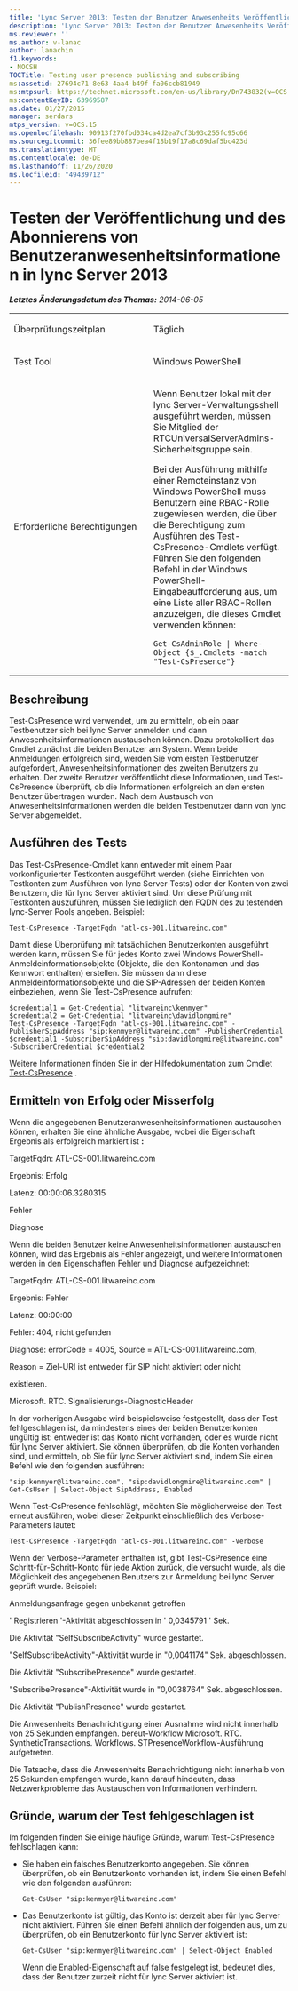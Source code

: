 ```yaml
---
title: 'Lync Server 2013: Testen der Benutzer Anwesenheits Veröffentlichung und-Anmeldung'
description: 'Lync Server 2013: Testen der Benutzer Anwesenheits Veröffentlichung und-Anmeldung'
ms.reviewer: ''
ms.author: v-lanac
author: lanachin
f1.keywords:
- NOCSH
TOCTitle: Testing user presence publishing and subscribing
ms:assetid: 27694c71-8e63-4aa4-b49f-fa06ccb81949
ms:mtpsurl: https://technet.microsoft.com/en-us/library/Dn743832(v=OCS.15)
ms:contentKeyID: 63969587
ms.date: 01/27/2015
manager: serdars
mtps_version: v=OCS.15
ms.openlocfilehash: 90913f270fbd034ca4d2ea7cf3b93c255fc95c66
ms.sourcegitcommit: 36fee89bb887bea4f18b19f17a8c69daf5bc423d
ms.translationtype: MT
ms.contentlocale: de-DE
ms.lasthandoff: 11/26/2020
ms.locfileid: "49439712"
---
```

# <a name="testing-user-presence-publishing-and-subscribing-in-lync-server-2013"></a>Testen der Veröffentlichung und des Abonnierens von Benutzeranwesenheitsinformationen in lync Server 2013

<div data-xmlns="http://www.w3.org/1999/xhtml">

<div class="topic" data-xmlns="http://www.w3.org/1999/xhtml" data-msxsl="urn:schemas-microsoft-com:xslt" data-cs="https://msdn.microsoft.com/">

<div data-asp="https://msdn2.microsoft.com/asp">



</div>

<div id="mainSection">

<div id="mainBody">

<span> </span>

_**Letztes Änderungsdatum des Themas:** 2014-06-05_


<table>
<colgroup>
<col style="width: 50%" />
<col style="width: 50%" />
</colgroup>
<tbody>
<tr class="odd">
<td><p>Überprüfungszeitplan</p></td>
<td><p>Täglich</p></td>
</tr>
<tr class="even">
<td><p>Test Tool</p></td>
<td><p>Windows PowerShell</p></td>
</tr>
<tr class="odd">
<td><p>Erforderliche Berechtigungen</p></td>
<td><p>Wenn Benutzer lokal mit der lync Server-Verwaltungsshell ausgeführt werden, müssen Sie Mitglied der RTCUniversalServerAdmins-Sicherheitsgruppe sein.</p>
<p>Bei der Ausführung mithilfe einer Remoteinstanz von Windows PowerShell muss Benutzern eine RBAC-Rolle zugewiesen werden, die über die Berechtigung zum Ausführen des Test-CsPresence-Cmdlets verfügt. Führen Sie den folgenden Befehl in der Windows PowerShell-Eingabeaufforderung aus, um eine Liste aller RBAC-Rollen anzuzeigen, die dieses Cmdlet verwenden können:</p>
<pre><code>Get-CsAdminRole | Where-Object {$_.Cmdlets -match &quot;Test-CsPresence&quot;}</code></pre></td>
</tr>
</tbody>
</table>


<div>

## <a name="description"></a>Beschreibung

Test-CsPresence wird verwendet, um zu ermitteln, ob ein paar Testbenutzer sich bei lync Server anmelden und dann Anwesenheitsinformationen austauschen können. Dazu protokolliert das Cmdlet zunächst die beiden Benutzer am System. Wenn beide Anmeldungen erfolgreich sind, werden Sie vom ersten Testbenutzer aufgefordert, Anwesenheitsinformationen des zweiten Benutzers zu erhalten. Der zweite Benutzer veröffentlicht diese Informationen, und Test-CsPresence überprüft, ob die Informationen erfolgreich an den ersten Benutzer übertragen wurden. Nach dem Austausch von Anwesenheitsinformationen werden die beiden Testbenutzer dann von lync Server abgemeldet.

</div>

<div>

## <a name="running-the-test"></a>Ausführen des Tests

Das Test-CsPresence-Cmdlet kann entweder mit einem Paar vorkonfigurierter Testkonten ausgeführt werden (siehe Einrichten von Testkonten zum Ausführen von lync Server-Tests) oder der Konten von zwei Benutzern, die für lync Server aktiviert sind. Um diese Prüfung mit Testkonten auszuführen, müssen Sie lediglich den FQDN des zu testenden lync-Server Pools angeben. Beispiel:

    Test-CsPresence -TargetFqdn "atl-cs-001.litwareinc.com"

Damit diese Überprüfung mit tatsächlichen Benutzerkonten ausgeführt werden kann, müssen Sie für jedes Konto zwei Windows PowerShell-Anmeldeinformationsobjekte (Objekte, die den Kontonamen und das Kennwort enthalten) erstellen. Sie müssen dann diese Anmeldeinformationsobjekte und die SIP-Adressen der beiden Konten einbeziehen, wenn Sie Test-CsPresence aufrufen:

    $credential1 = Get-Credential "litwareinc\kenmyer"
    $credential2 = Get-Credential "litwareinc\davidlongmire"
    Test-CsPresence -TargetFqdn "atl-cs-001.litwareinc.com" -PublisherSipAddress "sip:kenmyer@litwareinc.com" -PublisherCredential $credential1 -SubscriberSipAddress "sip:davidlongmire@litwareinc.com" -SubscriberCredential $credential2

Weitere Informationen finden Sie in der Hilfedokumentation zum Cmdlet [Test-CsPresence](https://docs.microsoft.com/powershell/module/skype/Test-CsPresence) .

</div>

<div>

## <a name="determining-success-or-failure"></a>Ermitteln von Erfolg oder Misserfolg

Wenn die angegebenen Benutzeranwesenheitsinformationen austauschen können, erhalten Sie eine ähnliche Ausgabe, wobei die Eigenschaft Ergebnis als erfolgreich markiert ist **:**

TargetFqdn: ATL-CS-001.litwareinc.com

Ergebnis: Erfolg

Latenz: 00:00:06.3280315

Fehler

Diagnose

Wenn die beiden Benutzer keine Anwesenheitsinformationen austauschen können, wird das Ergebnis als Fehler angezeigt, und weitere Informationen werden in den Eigenschaften Fehler und Diagnose aufgezeichnet:

TargetFqdn: ATL-CS-001.litwareinc.com

Ergebnis: Fehler

Latenz: 00:00:00

Fehler: 404, nicht gefunden

Diagnose: errorCode = 4005, Source = ATL-CS-001.litwareinc.com,

Reason = Ziel-URI ist entweder für SIP nicht aktiviert oder nicht

existieren.

Microsoft. RTC. Signalisierungs-DiagnosticHeader

In der vorherigen Ausgabe wird beispielsweise festgestellt, dass der Test fehlgeschlagen ist, da mindestens eines der beiden Benutzerkonten ungültig ist: entweder ist das Konto nicht vorhanden, oder es wurde nicht für lync Server aktiviert. Sie können überprüfen, ob die Konten vorhanden sind, und ermitteln, ob Sie für lync Server aktiviert sind, indem Sie einen Befehl wie den folgenden ausführen:

    "sip:kenmyer@litwareinc.com", "sip:davidlongmire@litwareinc.com" | Get-CsUser | Select-Object SipAddress, Enabled

Wenn Test-CsPresence fehlschlägt, möchten Sie möglicherweise den Test erneut ausführen, wobei dieser Zeitpunkt einschließlich des Verbose-Parameters lautet:

    Test-CsPresence -TargetFqdn "atl-cs-001.litwareinc.com" -Verbose

Wenn der Verbose-Parameter enthalten ist, gibt Test-CsPresence eine Schritt-für-Schritt-Konto für jede Aktion zurück, die versucht wurde, als die Möglichkeit des angegebenen Benutzers zur Anmeldung bei lync Server geprüft wurde. Beispiel:

Anmeldungsanfrage gegen unbekannt getroffen

' Registrieren '-Aktivität abgeschlossen in ' 0,0345791 ' Sek.

Die Aktivität "SelfSubscribeActivity" wurde gestartet.

"SelfSubscribeActivity"-Aktivität wurde in "0,0041174" Sek. abgeschlossen.

Die Aktivität "SubscribePresence" wurde gestartet.

"SubscribePresence"-Aktivität wurde in "0,0038764" Sek. abgeschlossen.

Die Aktivität "PublishPresence" wurde gestartet.

Die Anwesenheits Benachrichtigung einer Ausnahme wird nicht innerhalb von 25 Sekunden empfangen. bereut-Workflow Microsoft. RTC. SyntheticTransactions. Workflows. STPresenceWorkflow-Ausführung aufgetreten.

Die Tatsache, dass die Anwesenheits Benachrichtigung nicht innerhalb von 25 Sekunden empfangen wurde, kann darauf hindeuten, dass Netzwerkprobleme das Austauschen von Informationen verhindern.

</div>

<div>

## <a name="reasons-why-the-test-might-have-failed"></a>Gründe, warum der Test fehlgeschlagen ist

Im folgenden finden Sie einige häufige Gründe, warum Test-CsPresence fehlschlagen kann:

  - Sie haben ein falsches Benutzerkonto angegeben. Sie können überprüfen, ob ein Benutzerkonto vorhanden ist, indem Sie einen Befehl wie den folgenden ausführen:
    
        Get-CsUser "sip:kenmyer@litwareinc.com"

  - Das Benutzerkonto ist gültig, das Konto ist derzeit aber für lync Server nicht aktiviert. Führen Sie einen Befehl ähnlich der folgenden aus, um zu überprüfen, ob ein Benutzerkonto für lync Server aktiviert ist:
    
        Get-CsUser "sip:kenmyer@litwareinc.com" | Select-Object Enabled
    
    Wenn die Enabled-Eigenschaft auf false festgelegt ist, bedeutet dies, dass der Benutzer zurzeit nicht für lync Server aktiviert ist.

</div>

</div>

<span> </span>

</div>

</div>

</div>


